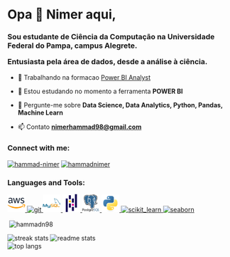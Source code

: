 <h1 align="left">Opa 👋 Nimer aqui,</h1>
<h3 align="left">Sou estudante de Ciência da Computação na Universidade Federal do Pampa, campus Alegrete. 
  
Entusiasta pela área de dados, desde a análise à ciência.</h3>

- 🔭 Trabalhando  na formacao [Power BI Analyst](https://www.dio.me/curso-power-bi)

- 🌱 Estou estudando no momento a ferramenta **POWER BI**

- 💬 Pergunte-me sobre **Data Science, Data Analytics, Python, Pandas, Machine Learn**

- 📫 Contato **nimerhammad98@gmail.com**

<h3 align="left">Connect with me:</h3>
<p align="left">
<a href="https://linkedin.com/in/hammad-nimer" target="blank"><img align="center" src="https://raw.githubusercontent.com/rahuldkjain/github-profile-readme-generator/master/src/images/icons/Social/linked-in-alt.svg" alt="hammad-nimer" height="30" width="40" /></a>
<a href="https://instagram.com/hammadnimer" target="blank"><img align="center" src="https://raw.githubusercontent.com/rahuldkjain/github-profile-readme-generator/master/src/images/icons/Social/instagram.svg" alt="hammadnimer" height="30" width="40" /></a>
</p>

<h3 align="left">Languages and Tools:</h3>
<p align="left"> <a href="https://aws.amazon.com" target="_blank" rel="noreferrer"> <img src="https://raw.githubusercontent.com/devicons/devicon/master/icons/amazonwebservices/amazonwebservices-original-wordmark.svg" alt="aws" width="40" height="40"/> </a> <a href="https://git-scm.com/" target="_blank" rel="noreferrer"> <img src="https://www.vectorlogo.zone/logos/git-scm/git-scm-icon.svg" alt="git" width="40" height="40"/> </a> <a href="https://www.mysql.com/" target="_blank" rel="noreferrer"> <img src="https://raw.githubusercontent.com/devicons/devicon/master/icons/mysql/mysql-original-wordmark.svg" alt="mysql" width="40" height="40"/> </a> <a href="https://pandas.pydata.org/" target="_blank" rel="noreferrer"> <img src="https://raw.githubusercontent.com/devicons/devicon/2ae2a900d2f041da66e950e4d48052658d850630/icons/pandas/pandas-original.svg" alt="pandas" width="40" height="40"/> </a> <a href="https://www.postgresql.org" target="_blank" rel="noreferrer"> <img src="https://raw.githubusercontent.com/devicons/devicon/master/icons/postgresql/postgresql-original-wordmark.svg" alt="postgresql" width="40" height="40"/> </a> <a href="https://www.python.org" target="_blank" rel="noreferrer"> <img src="https://raw.githubusercontent.com/devicons/devicon/master/icons/python/python-original.svg" alt="python" width="40" height="40"/> </a> <a href="https://scikit-learn.org/" target="_blank" rel="noreferrer"> <img src="https://upload.wikimedia.org/wikipedia/commons/0/05/Scikit_learn_logo_small.svg" alt="scikit_learn" width="40" height="40"/> </a> <a href="https://seaborn.pydata.org/" target="_blank" rel="noreferrer"> <img src="https://seaborn.pydata.org/_images/logo-mark-lightbg.svg" alt="seaborn" width="40" height="40"/> </a> 
</p>

<p>&nbsp;<img align="center" src="https://github-readme-stats.vercel.app/api?username=hammadn98&show_icons=true&theme=onedark&locale=en" alt="hammadn98" /></p>

<!-- <p><img align="center" src="https://github-readme-streak-stats.herokuapp.com/?user=hammadn98&" alt="hammadn98" /></p> [![MongoDB](https://img.shields.io/badge/MongoDB-%234ea94b.svg?style=for-the-badge&logo=mongodb&logoColor=white)](https://www.mongodb.com) -->


  <img width=390 src="https://github-readme-streak-stats-hammadn98.vercel.app/?user=hammadn98&theme=react&border_radius=10" alt="streak stats"/>
  <img width=390 src="https://github-readme-stats-hammadn98.vercel.app/api?username=hammadn98&count_private=true&show_icons=true&theme=react&rank_icon=github&border_radius=10" alt="readme stats" />
  <br/>
  <img width=325 align="center" src="https://github-readme-stats-hammadn98.vercel.app/api/top-langs/?username=hammadn98&hide=HTML&langs_count=8&layout=compact&theme=react&border_radius=10&size_weight=0.5&count_weight=0.5&exclude_repo=github-readme-stats" alt="top langs" />
</div>

